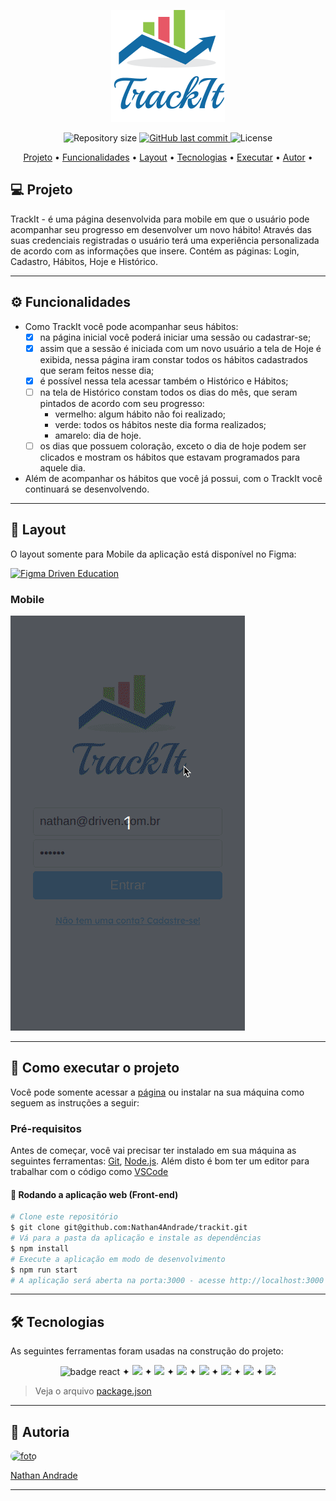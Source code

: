 <p align="center" width="300px">
<img src="./src/assets/logo2.png"/>
</p>
<p align="center">
  <img alt="Repository size" src="https://img.shields.io/github/repo-size/nathan4andrade/trackit">
  <a href="https://github.com/nathan4andrade/trackit/commits/main">
    <img alt="GitHub last commit" src="https://img.shields.io/github/last-commit/nathan4andrade/trackit">
  </a>
   <img alt="License" src="https://img.shields.io/badge/license-MIT-brightgreen"></p>

<p align="center">
 <a href="#-sobre-o-projeto">Projeto</a> •
 <a href="#-funcionalidades">Funcionalidades</a> •
 <a href="#-layout">Layout</a> • 
 <a href="#-tecnologias">Tecnologias</a> • 
  <a href="#-como-executar-o-projeto">Executar</a> • 
 <a href="#-autor">Autor</a> • 
</p>

## 💻 Projeto

TrackIt - é uma página desenvolvida para mobile em que o usuário pode acompanhar seu progresso em desenvolver um novo hábito!
Através das suas credenciais registradas o usuário terá uma experiência personalizada de acordo com as informações que insere. Contém as páginas: Login, Cadastro, Hábitos, Hoje e Histórico.

---

## ⚙️ Funcionalidades

- Como TrackIt você pode acompanhar seus hábitos:
  - [x] na página inicial você poderá iniciar uma sessão ou cadastrar-se;
  - [x] assim que a sessão é iniciada com um novo usuário a tela de Hoje é exibida, nessa página iram constar todos os hábitos cadastrados que seram feitos nesse dia;
  - [x] é possível nessa tela acessar também o Histórico e Hábitos;
  - [ ] na tela de Histórico constam todos os dias do mês, que seram pintados de acordo com seu progresso:
    - vermelho: algum hábito não foi realizado;
    - verde: todos os hábitos neste dia forma realizados;
    - amarelo: dia de hoje.
  - [ ] os dias que possuem coloração, exceto o dia de hoje podem ser clicados e mostram os hábitos que estavam programados para aquele dia.
- Além de acompanhar os hábitos que você já possui, com o TrackIt você continuará se desenvolvendo.

---

## 🎨 Layout

O layout somente para Mobile da aplicação está disponível no Figma:

<a href="https://www.figma.com/file/CJ4YvqRP6L4LkjwSiYbYMj/TrackIt?type=design&node-id=0%3A1&mode=design&t=vzmbenfvLAoCUD3f-1">
<img alt="Figma Driven Education" src="https://img.shields.io/badge/Acessar%20Layout%20-Figma-%2304D361">
</a>

### Mobile

<img src="./src/assets/trackit-screen.gif"/>

---

## 🚀 Como executar o projeto

Você pode somente acessar a [página](https://trackit-nathan4andrade.vercel.app/) ou instalar na sua máquina como seguem as instruções a seguir:

### Pré-requisitos

Antes de começar, você vai precisar ter instalado em sua máquina as seguintes ferramentas:
[Git](https://git-scm.com), [Node.js](https://nodejs.org/en/).
Além disto é bom ter um editor para trabalhar com o código como [VSCode](https://code.visualstudio.com/)

#### 🧭 Rodando a aplicação web (Front-end)

```bash
# Clone este repositório
$ git clone git@github.com:Nathan4Andrade/trackit.git
# Vá para a pasta da aplicação e instale as dependências
$ npm install
# Execute a aplicação em modo de desenvolvimento
$ npm run start
# A aplicação será aberta na porta:3000 - acesse http://localhost:3000
```

---

## 🛠 Tecnologias

As seguintes ferramentas foram usadas na construção do projeto:

<p align="center">
<a src="https://reactjs.org/">
<img src="https://img.shields.io/badge/React-20232A?style=for-the-badge&logo=react&logoColor=61DAFB" alt="badge react"/> </a> ✦ <a src="https://github.com/ReactTraining/react-router/tree/master/packages/react-router-dom"><img src="https://img.shields.io/badge/React_Router-CA4245?style=for-the-badge&logo=react-router&logoColor=white"/></a> ✦ <a src="https://styled-components.com/"><img src="https://img.shields.io/badge/styled--components-DB7093?style=for-the-badge&logo=styled-components&logoColor=white"/></a>
✦ <a src="https://axios-http.com/"><img src="https://img.shields.io/badge/Axios-6F63E7?style=for-the-badge"/></a> ✦ <a src="https://https://day.js.org/"><img src="https://img.shields.io/badge/Day.js-F35C4B?style=for-the-badge"/></a> ✦ <a src="https://github.com/wojtekmaj/react-calendar"><img src="https://img.shields.io/badge/React Calendar-B93218?style=for-the-badge"/></a> ✦ <a src="https://mhnpd.github.io/react-loader-spinner/"><img src="https://img.shields.io/badge/React Loader Spinner-000000?style=for-the-badge"/></a> ✦ <a src="https://github.com/kevinsqi/react-circular-progressbar"><img src="https://img.shields.io/badge/React Circular ProgressBar-3E98C7?style=for-the-badge"/></a>
</p>

> Veja o arquivo [package.json](./package.json)

---

## 🦊 Autoria

<a href="https://www.linkedin.com/in/nathanandradehenriques/" >
 <img style="border-radius: 100px" src="https://avatars.githubusercontent.com/u/12959199?v=4" width="80px;" alt="foto"/>
 <p>Nathan Andrade</p>
</a>
  
---
